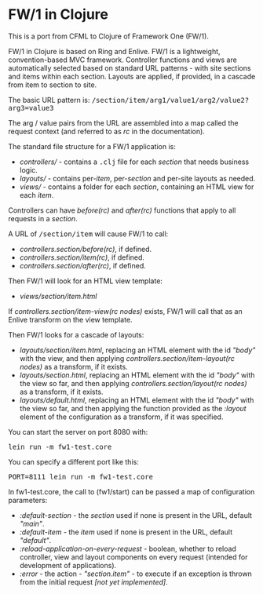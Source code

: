 FW/1 in Clojure
===============

This is a port from CFML to Clojure of Framework One (FW/1).

FW/1 in Clojure is based on Ring and Enlive. FW/1 is a lightweight, convention-based MVC framework. Controller functions and views are automatically selected based on standard URL patterns - with site sections and items within each section. Layouts are applied, if provided, in a cascade from item to section to site.

The basic URL pattern is: <tt>/section/item/arg1/value1/arg2/value2?arg3=value3</tt>

The arg / value pairs from the URL are assembled into a map called the request context (and referred to as *rc* in the documentation).

The standard file structure for a FW/1 application is:

* *controllers/* - contains a <tt>.clj</tt> file for each _section_ that needs business logic.
* *layouts/* - contains per-_item_, per-_section_ and per-site layouts as needed.
* *views/* - contains a folder for each _section_, containing an HTML view for each _item_.

Controllers can have _before(rc)_ and _after(rc)_ functions that apply to all requests in a _section_.

A URL of <tt>/section/item</tt> will cause FW/1 to call:

* *controllers.section/before(rc)*, if defined.
* *controllers.section/item(rc)*, if defined.
* *controllers.section/after(rc)*, if defined.

Then FW/1 will look for an HTML view template:

* *views/section/item.html*

If *controllers.section/item-view(rc nodes)* exists, FW/1 will call that as an Enlive transform on the view template.

Then FW/1 looks for a cascade of layouts:

* *layouts/section/item.html*, replacing an HTML element with the id *"body"* with the view, and then applying *controllers.section/item-layout(rc nodes)* as a transform, if it exists.
* *layouts/section.html*, replacing an HTML element with the id *"body"* with the view so far, and then applying *controllers.section/layout(rc nodes)* as a transform, if it exists.
* *layouts/default.html*, replacing an HTML element with the id *"body"* with the view so far, and then applying the function provided as the *:layout* element of the configuration as a transform, if it was specified.

You can start the server on port 8080 with:

<pre>lein run -m fw1-test.core</pre>

You can specify a different port like this:

<pre>PORT=8111 lein run -m fw1-test.core</pre>

In fw1-test.core, the call to (fw1/start) can be passed a map of configuration parameters:

* *:default-section* - the _section_ used if none is present in the URL, default *"main"*.
* *:default-item* - the _item_ used if none is present in the URL, default *"default"*.
* *:reload-application-on-every-request* - boolean, whether to reload controller, view and layout components on every request (intended for development of applications).
* *:error* - the action - *"section.item"* - to execute if an exception is thrown from the initial request _[not yet implemented]_.